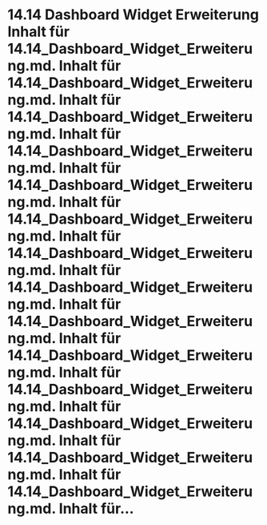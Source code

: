 # 14.14 Dashboard Widget Erweiterung Inhalt für 14.14_Dashboard_Widget_Erweiterung.md. Inhalt für 14.14_Dashboard_Widget_Erweiterung.md. Inhalt für 14.14_Dashboard_Widget_Erweiterung.md. Inhalt für 14.14_Dashboard_Widget_Erweiterung.md. Inhalt für 14.14_Dashboard_Widget_Erweiterung.md. Inhalt für 14.14_Dashboard_Widget_Erweiterung.md. Inhalt für 14.14_Dashboard_Widget_Erweiterung.md. Inhalt für 14.14_Dashboard_Widget_Erweiterung.md. Inhalt für 14.14_Dashboard_Widget_Erweiterung.md. Inhalt für 14.14_Dashboard_Widget_Erweiterung.md. Inhalt für 14.14_Dashboard_Widget_Erweiterung.md. Inhalt für 14.14_Dashboard_Widget_Erweiterung.md. Inhalt für 14.14_Dashboard_Widget_Erweiterung.md. Inhalt für 14.14_Dashboard_Widget_Erweiterung.md. Inhalt für...